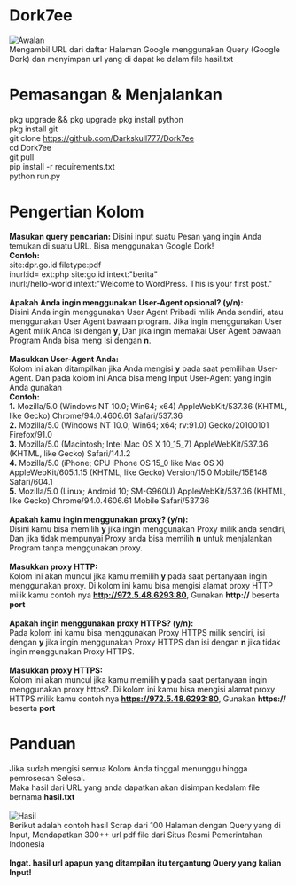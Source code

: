 # Dork7ee
<img src="https://h.top4top.io/p_2823607a79.jpg" alt="Awalan"><br>
Mengambil URL dari daftar Halaman Google menggunakan Query (Google Dork) dan menyimpan url yang di dapat ke dalam file hasil.txt

# Pemasangan & Menjalankan
pkg upgrade && pkg upgrade
pkg install python<br>
pkg install git<br>
git clone https://github.com/Darkskull777/Dork7ee<br>
cd Dork7ee<br>git pull<br>
pip install -r requirements.txt<br>
python run.py

# Pengertian Kolom
<b>Masukan query pencarian:</b>
Disini input suatu Pesan yang ingin Anda temukan di suatu URL. Bisa menggunakan Google Dork!<br>
<b>Contoh:</b> <br>site:dpr.go.id filetype:pdf
<br>inurl:id= ext:php site:go.id intext:"berita"<br>
inurl:/hello-world intext:"Welcome to WordPress. This is your first post."<br><br>
<b>Apakah Anda ingin menggunakan User-Agent opsional? (y/n):</b><br>
Disini Anda ingin menggunakan User Agent Pribadi milik Anda sendiri, atau menggunakan User Agent bawaan program. Jika ingin menggunakan User Agent milik Anda Isi dengan <b>y</b>, Dan jika ingin memakai User Agent bawaan Program Anda bisa meng Isi dengan <b>n</b>.
<br><br>
<b>Masukkan User-Agent Anda:</b><br>
Kolom ini akan ditampilkan jika Anda mengisi <b>y</b> pada saat pemilihan User-Agent. Dan pada kolom ini Anda bisa meng Input User-Agent yang ingin Anda gunakan<br>
<b>Contoh:</b><br><b>1.</b> 
Mozilla/5.0 (Windows NT 10.0; Win64; x64) AppleWebKit/537.36 (KHTML, like Gecko) Chrome/94.0.4606.61 Safari/537.36<br><b>2.</b> Mozilla/5.0 (Windows NT 10.0; Win64; x64; rv:91.0) Gecko/20100101 Firefox/91.0<br><b>3.</b> Mozilla/5.0 (Macintosh; Intel Mac OS X 10_15_7) AppleWebKit/537.36 (KHTML, like Gecko) Safari/14.1.2<br><b>4.</b> Mozilla/5.0 (iPhone; CPU iPhone OS 15_0 like Mac OS X) AppleWebKit/605.1.15 (KHTML, like Gecko) Version/15.0 Mobile/15E148 Safari/604.1<br><b>5. </b>Mozilla/5.0 (Linux; Android 10; SM-G960U) AppleWebKit/537.36 (KHTML, like Gecko) Chrome/94.0.4606.61 Mobile Safari/537.36
<br><br><b>Apakah kamu ingin menggunakan proxy? (y/n):</b><br>Disini kamu bisa memilih <b>y</b> jika ingin menggunakan Proxy milik anda sendiri, Dan jika tidak mempunyai Proxy anda bisa memilih <b>n</b> untuk menjalankan Program tanpa menggunakan proxy.<br><br><b>Masukkan proxy HTTP:</b><br>Kolom ini akan muncul jika kamu memilih <b>y</b> pada saat pertanyaan ingin menggunakan proxy. Di kolom ini kamu bisa mengisi alamat proxy HTTP milik kamu contoh nya <b>http://972.5.48.6293:80</b>, Gunakan <b>http://</b> beserta <b>port</b><br><br><b>Apakah ingin menggunakan proxy HTTPS? (y/n):</b><br>Pada kolom ini kamu bisa menggunakan Proxy HTTPS milik sendiri, isi dengan <b>y</b> jika ingin menggunakan Proxy HTTPS dan isi dengan <b>n</b> jika tidak ingin menggunakan Proxy HTTPS.<br><br><b>Masukkan proxy HTTPS:</b><br>Kolom ini akan muncul jika kamu memilih <b>y</b> pada saat pertanyaan ingin menggunakan proxy https?. Di kolom ini kamu bisa mengisi alamat proxy HTTPS milik kamu contoh nya <b>https://972.5.48.6293:80</b>, Gunakan <b>https://</b> beserta <b>port</b>
# Panduan
Jika sudah mengisi semua Kolom Anda tinggal menunggu hingga pemrosesan Selesai.<br>Maka hasil dari URL yang anda dapatkan akan disimpan kedalam file bernama <b>hasil.txt<br></b><br>
<img src="https://b.top4top.io/p_28223qu0n0.png" alt="Hasil"><br>
Berikut adalah contoh hasil Scrap dari 100 Halaman dengan Query yang di Input, Mendapatkan 300++ url pdf file dari Situs Resmi Pemerintahan Indonesia<br><br><b>Ingat. hasil url apapun yang ditampilan itu tergantung Query yang kalian Input!
